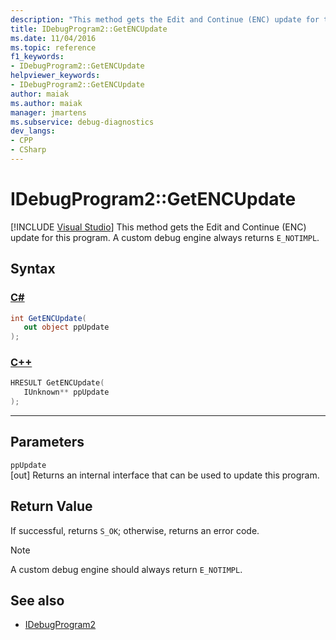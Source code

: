 ```yaml
---
description: "This method gets the Edit and Continue (ENC) update for this program."
title: IDebugProgram2::GetENCUpdate
ms.date: 11/04/2016
ms.topic: reference
f1_keywords:
- IDebugProgram2::GetENCUpdate
helpviewer_keywords:
- IDebugProgram2::GetENCUpdate
author: maiak
ms.author: maiak
manager: jmartens
ms.subservice: debug-diagnostics
dev_langs:
- CPP
- CSharp
---
```

# IDebugProgram2::GetENCUpdate

 [!INCLUDE [Visual Studio](~/includes/applies-to-version/vs-windows-only.md)]
This method gets the Edit and Continue (ENC) update for this program. A custom debug engine always returns `E_NOTIMPL`.

## Syntax

### [C#](#tab/csharp)
```csharp
int GetENCUpdate(
   out object ppUpdate
);
```
### [C++](#tab/cpp)
```cpp
HRESULT GetENCUpdate( 
   IUnknown** ppUpdate
);
```
---

## Parameters
`ppUpdate`\
[out] Returns an internal interface that can be used to update this program.

## Return Value
 If successful, returns `S_OK`; otherwise, returns an error code.

> [!NOTE]
> A custom debug engine should always return `E_NOTIMPL`.

## See also
- [IDebugProgram2](../../../extensibility/debugger/reference/idebugprogram2.md)
